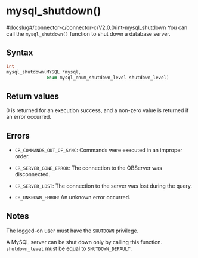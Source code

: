 mysql_shutdown()
=====================================
#docslug#/connector-c/connector-c/V2.0.0/int-mysql_shutdown
You can call the `mysql_shutdown()` function to shut down a database server.

Syntax
---------------------------

```c
int
mysql_shutdown(MYSQL *mysql,
               enum mysql_enum_shutdown_level shutdown_level)
```



Return values
----------------------------------

0 is returned for an execution success, and a non-zero value is returned if an error occurred.

Errors
---------------------------

* `CR_COMMANDS_OUT_OF_SYNC`: Commands were executed in an improper order.



* `CR_SERVER_GONE_ERROR`: The connection to the OBServer was disconnected.



* `CR_SERVER_LOST`: The connection to the server was lost during the query.



* `CR_UNKNOWN_ERROR`: An unknown error occurred.






Notes
--------------------------

The logged-on user must have the `SHUTDOWN` privilege.

A MySQL server can be shut down only by calling this function. `shutdown_level` must be equal to `SHUTDOWN_DEFAULT`.
